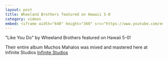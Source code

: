 ```yaml
---
layout: post
title: Wheeland Brothers featured on Hawaii 5-0
category: videos
embed: <iframe width="640" height="360" src="https://www.youtube.com/embed/0f-7Vh8N5I4" frameborder="0" allow="autoplay; encrypted-media" allowfullscreen></iframe>
---
```


"Like You Do" by Wheeland Brothers featured on Hawaii 5-0!

Their entire album Muchos Mahalos was mixed and mastered here at Infinite Studios [Infinite Studios](http://localhost:4000.html)
